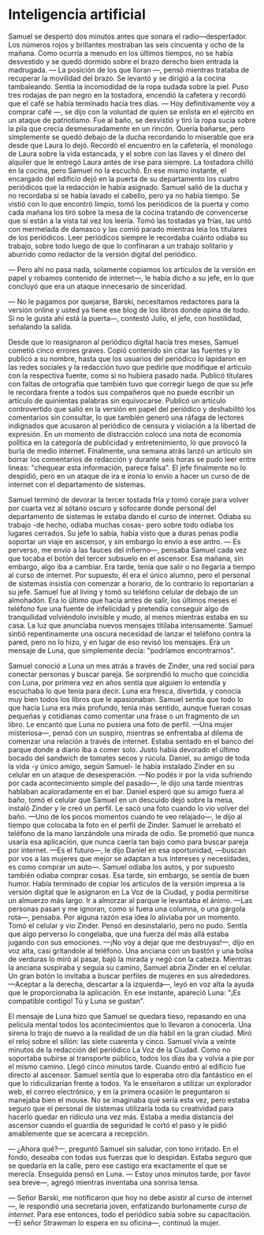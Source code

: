 # Inteligencia artificial

Samuel se despertó dos minutos antes que sonara el radio—despertador. Los
números rojos y brillantes mostraban las seis cincuenta y ocho de la mañana.
Como ocurría a menudo en los últimos tiempos, no se había desvestido y se quedó
dormido sobre el brazo derecho bien entrada la madrugada. — La posición de los
que lloran —, pensó mientras trataba de recuperar la movilidad del brazo. Se
levantó y se dirigió a la cocina tambaleando. Sentía la incomodidad de la ropa
sudada sobre la piel. Puso tres rodajas de pan negro en la tostadora, encendió
la cafetera y recordó que el café se había terminado hacía tres días. — Hoy
definitivamente voy a comprar café —, se dijo con la voluntad de quien se
enlista en el ejército en un ataque de patriotismo. Fue al baño, se desvistió y
tiró la ropa sucia sobre la pila que crecía desmesuradamente en un rincón.
Quería bañarse, pero simplemente se quedó debajo de la ducha recordando lo
miserable que era desde que Laura lo dejó. Recordó el encuentro en la cafetería,
el monólogo de Laura sobre la vida estancada, y el sobre con las llaves y el
dinero del alquiler que le entregó Laura antes de irse para siempre. La
tostadora chilló en la cocina, pero Samuel no la escuchó. En ese mismo instante,
el encargado del edificio dejó en la puerta de su departamento los cuatro
periódicos que la redacción le había asignado. Samuel salió de la ducha y no
recordaba si se había lavado el cabello, pero ya no había tiempo. Se vistió con
lo que encontró limpio, tomó los periódicos de la puerta y como cada mañana los
tiró sobre la mesa de la cocina tratando de convencerse que si están a la vista
tal vez los leería. Tomó las tostadas ya frías, las untó con mermelada de
damasco y las comió parado mientras leía los titulares de los periódicos. Leer
periódicos siempre le recordaba cuánto odiaba su trabajo, sobre todo luego de
que lo confinaran a un trabajo solitario y aburrido como redactor de la versión
digital del periódico.

— Pero ahí no pasa nada, solamente copiamos los artículos de la versión en papel
y robamos contenido de internet—, le había dicho a su jefe, en lo que concluyó
que era un ataque innecesario de sinceridad.

— No le pagamos por quejarse, Barski, necesitamos redactores para la versión
online y usted ya tiene ese blog de los libros donde opina de todo. Si no le
gusta ahí está la puerta—, contestó Julio, el jefe, con hostilidad, señalando la
salida.

Desde que lo reasignaron al periódico digital hacía tres meses, Samuel cometió
cinco errores graves. Copió contenido sin citar las fuentes y lo publicó a su
nombre, hasta que los usuarios del periódico lo lapidaron en las redes sociales
y la redacción tuvo que pedirle que modifique el artículo con la respectiva
fuente, como si no hubiera pasado nada. Publicó titulares con faltas de
ortografía que también tuvo que corregir luego de que su jefe le recordara
frente a todos sus compañeros que no puede escribir un artículo de quinientas
palabras sin equivocarse. Publicó un artículo controvertido que salió en la
versión en papel del periódico y deshabilitó los comentarios sin consultar, lo
que también generó una ráfaga de lectores indignados que acusaron al periódico
de censura y violación a la libertad de expresión. En un momento de distracción
colocó una nota de economía política en la categoría de publicidad y
entretenimiento, lo que provocó la burla de medio internet. Finalmente, una
semana atrás lanzó un artículo sin borrar los comentarios de redacción y durante
seis horas se pudo leer entre lineas: "chequear esta información, parece falsa".
El jefe finalmente no lo despidió, pero en un ataque de ira e ironía lo envío a
hacer un curso de de internet con el departamento de sistemas.

Samuel terminó de devorar la tercer tostada fría y tomó coraje para volver por
cuarta vez al sótano oscuro y sofocante donde personal del departamento de
sistemas le estaba dando el curso de internet. Odiaba su trabajo -de hecho,
odiaba muchas cosas- pero sobre todo odiaba los lugares cerrados. Su jefe lo
sabía, había visto que a duras penas podía soportar un viaje en ascensor, y sin
embargo lo envío a ese antro. — Es perverso, me envío a las fauces del
infierno—, pensaba Samuel cada vez que tocaba el botón del tercer subsuelo en el
ascensor. Esa mañana, sin embargo, algo iba a cambiar. Era tarde, tenía que
salir o no llegaría a tiempo al curso de internet. Por supuesto, él era el único
alumno, pero el personal de sistemas insistía con comenzar a horario, de lo
contrario lo reportarían a su jefe. Samuel fue al living y tomó su teléfono
celular de debajo de un almohadón. Era lo último que hacía antes de salir, los
últimos meses el teléfono fue una fuente de infelicidad y pretendía conseguir
algo de tranquilidad volviéndolo invisible y mudo, al menos mientras estaba en
su casa. La luz que anunciaba nuevos mensajes titilaba intensamente. Samuel
sintió repentinamente una oscura necesidad de lanzar el teléfono contra la
pared, pero no lo hizo, y en lugar de eso revisó los mensajes. Era un mensaje de
Luna, que simplemente decía: "podríamos encontrarnos".

Samuel conoció a Luna un mes atrás a través de Zinder, una red social para
conectar personas y buscar pareja. Se sorprendió lo mucho que coincidía con
Luna, por primera vez en años sentía que alguien lo entendía y escuchaba lo que
tenía para decir. Luna era fresca, divertida, y conocía muy bien todos los
libros que le apasionaban. Samuel sentía que todo lo que hacía Luna era más
profundo, tenía más sentido, aunque fueran cosas pequeñas y cotidianas como
comentar una frase o un fragmento de un libro. Le encantó que Luna no pusiera
una foto de perfil. —Una mujer misteriosa—, pensó con un suspiro, mientras se
enfrentaba al dilema de comenzar una relación a través de internet. Estaba
sentado en el banco del parque donde a diario iba a comer solo. Justo había
devorado el último bocado del sandwich de tomates secos y rúcula. Daniel, su
amigo de toda la vida -y único amigo, según Samuel- le había instalado Zinder en
su celular en un ataque de desesperación. —No podés ir por la vida sufriendo por
cada acontecimiento simple del pasado—, le dijo una tarde mientras hablaban
acaloradamente en el bar. Daniel esperó que su amigo fuera al baño, tomó el
celular que Samuel en un descuido dejó sobre la mesa, instaló Zinder y le creó
un perfil. Le sacó una foto cuando lo vio volver del baño. —Uno de los pocos
momentos cuando te veo relajado—, le dijo al tiempo que colocaba la foto en el
perfil de Zinder. Samuel le arrebató el teléfono de la mano lanzándole una
mirada de odio. Se prometió que nunca usaría esa aplicación, que nunca caería
tan bajo como para buscar pareja por internet. —Es el futuro—, le dijo Daniel en
esa oportunidad, —buscan por vos a las mujeres que mejor se adaptan a tus
intereses y necesidades, es como comprar un auto—. Samuel odiaba los autos, y
por supuesto también odiaba comprar cosas. Esa tarde, sin embargo, se sentía de
buen humor. Había terminado de copiar los artículos de la versión impresa a la
versión digital que le asignaron en La Voz de la Ciudad, y podía permitirse un
almuerzo más largo. Ir a almorzar al parque le levantaba el ánimo. —Las personas
pasan y me ignoran, como si fuera una columna, o una gárgola rota—, pensaba. Por
alguna razón esa idea lo aliviaba por un momento. Tomó el celular y vio Zinder.
Pensó en desinstalarlo, pero no pudo. Sentía que algo perverso lo congelaba, que
una fuerza del más allá estaba jugando con sus emociones. —¡No voy a dejar que
me destruyas!—, dijo en voz alta, casi gritandole al teléfono. Una anciana con
un bastón y una bolsa de verduras lo miró al pasar, bajó la mirada y negó con la
cabeza. Mientras la anciana suspiraba y seguía su camino, Samuel abría Zinder en
el celular. Un gran botón lo invitaba a buscar perfiles de mujeres en sus
alrededores. —Aceptar a la derecha, descartar a la izquierda—, leyó en voz alta
la ayuda que le proporcionaba la aplicación. En ese instante, apareció Luna:
"¡Es compatible contigo! Tú y Luna se gustan".

El mensaje de Luna hizo que Samuel se quedara tieso, repasando en una película
mental todos los acontecimientos que lo llevaron a conocerla. Una sirena lo
trajo de nuevo a la realidad de un día hábil en la gran ciudad. Miró el reloj
sobre el sillón: las siete cuarenta y cinco. Samuel vivía a veinte minutos de la
redacción del periódico La Voz de la Ciudad. Como no soportaba subirse al
transporte público, todos los días iba y volvía a pie por el mismo camino. Llegó
cinco minutos tarde. Cuando entró al edificio fue directo al ascensor. Samuel
sentía que lo esperaba otro día fantástico en el que lo ridiculizarían frente a
todos. Ya le enseñaron a utilizar un explorador web, el correo electrónico, y en
la primera ocasión le preguntaron si manejaba bien el mouse. No se imaginaba qué
sería esta vez, pero estaba seguro que el personal de sistemas utilizaría toda
su creatividad para hacerlo quedar en ridículo una vez más. Estaba a media
distancia del ascensor cuando el guardia de seguridad le cortó el paso y le
pidió amablemente que se acercara a recepción.

— ¿Ahora qué?—, preguntó Samuel sin saludar, con tono irritado. En el fondo,
deseaba con todas sus fuerzas que lo despidan. Estaba seguro que se quedaría en
la calle, pero ese castigo era exactamente el que se merecía. Enseguida pensó en
Luna. — Estoy unos minutos tarde, por favor sea breve—, agregó mientras
inventaba una sonrisa tensa.

— Señor Barski, me notificaron que hoy no debe asistir al curso de internet—,
le respondió una secretaria joven, enfatizando burlonamente *curso de internet*.
Para ese entonces, todo el periódico sabía sobre su capacitación. —El señor
Strawman lo espera en su oficina—, continuó la mujer.
